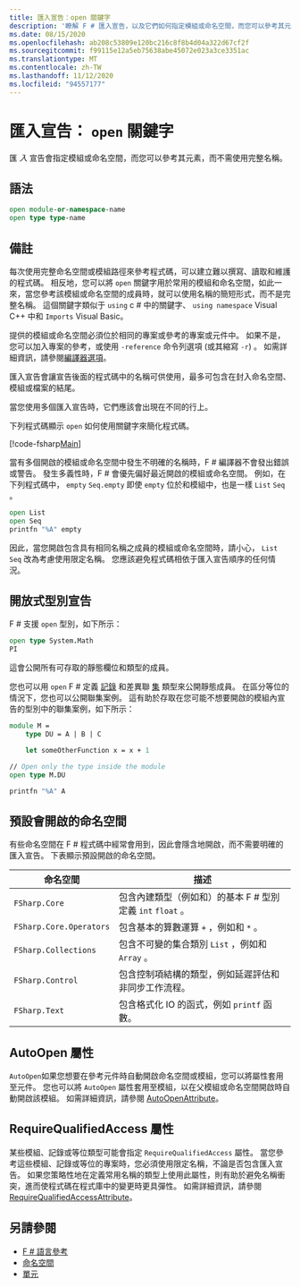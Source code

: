 ```yaml
---
title: 匯入宣告：open 關鍵字
description: '瞭解 F # 匯入宣告，以及它們如何指定模組或命名空間，而您可以參考其元素，而不需使用完整名稱。'
ms.date: 08/15/2020
ms.openlocfilehash: ab208c53809e120bc216c8f8b4d04a322d67cf2f
ms.sourcegitcommit: f99115e12a5eb75638abe45072e023a3ce3351ac
ms.translationtype: MT
ms.contentlocale: zh-TW
ms.lasthandoff: 11/12/2020
ms.locfileid: "94557177"
---
```

# <a name="import-declarations-the-open-keyword"></a>匯入宣告： `open` 關鍵字

匯 *入* 宣告會指定模組或命名空間，而您可以參考其元素，而不需使用完整名稱。

## <a name="syntax"></a>語法

```fsharp
open module-or-namespace-name
open type type-name
```

## <a name="remarks"></a>備註

每次使用完整命名空間或模組路徑來參考程式碼，可以建立難以撰寫、讀取和維護的程式碼。 相反地，您可以將 `open` 關鍵字用於常用的模組和命名空間，如此一來，當您參考該模組或命名空間的成員時，就可以使用名稱的簡短形式，而不是完整名稱。 這個關鍵字類似于 `using` c # 中的關鍵字、 `using namespace` Visual C++ 中和 `Imports` Visual Basic。

提供的模組或命名空間必須位於相同的專案或參考的專案或元件中。 如果不是，您可以加入專案的參考，或使用 `-reference` 命令列選項 (或其縮寫 `-r`) 。 如需詳細資訊，請參閱[編譯器選項](compiler-options.md)。

匯入宣告會讓宣告後面的程式碼中的名稱可供使用，最多可包含在封入命名空間、模組或檔案的結尾。

當您使用多個匯入宣告時，它們應該會出現在不同的行上。

下列程式碼顯示 `open` 如何使用關鍵字來簡化程式碼。

[!code-fsharp[Main](~/samples/snippets/fsharp/lang-ref-2/snippet6801.fs)]

當有多個開啟的模組或命名空間中發生不明確的名稱時，F # 編譯器不會發出錯誤或警告。 發生多義性時，F # 會優先偏好最近開啟的模組或命名空間。 例如，在下列程式碼中， `empty` `Seq.empty` 即使 `empty` 位於和模組中，也是一樣 `List` `Seq` 。

```fsharp
open List
open Seq
printfn "%A" empty
```

因此，當您開啟包含具有相同名稱之成員的模組或命名空間時，請小心， `List` `Seq` 改為考慮使用限定名稱。 您應該避免程式碼相依于匯入宣告順序的任何情況。

## <a name="open-type-declarations"></a>開放式型別宣告

F # 支援 `open` 型別，如下所示：

```fsharp
open type System.Math
PI
```

這會公開所有可存取的靜態欄位和類型的成員。

您也可以用 `open` F # 定義 [記錄](records.md) 和差異聯 [集](discriminated-unions.md) 類型來公開靜態成員。 在區分等位的情況下，您也可以公開聯集案例。 這有助於存取在您可能不想要開啟的模組內宣告的型別中的聯集案例，如下所示：

```fsharp
module M =
    type DU = A | B | C

    let someOtherFunction x = x + 1

// Open only the type inside the module
open type M.DU

printfn "%A" A
```

## <a name="namespaces-that-are-open-by-default"></a>預設會開啟的命名空間

有些命名空間在 F # 程式碼中經常會用到，因此會隱含地開啟，而不需要明確的匯入宣告。 下表顯示預設開啟的命名空間。

|命名空間|描述|
|---------|-----------|
|`FSharp.Core`|包含內建類型（例如和）的基本 F # 型別定義 `int` `float` 。|
|`FSharp.Core.Operators`|包含基本的算數運算 `+` ，例如和 `*` 。|
|`FSharp.Collections`|包含不可變的集合類別 `List` ，例如和 `Array` 。|
|`FSharp.Control`|包含控制項結構的類型，例如延遲評估和非同步工作流程。|
|`FSharp.Text`|包含格式化 IO 的函式，例如 `printf` 函數。|

## <a name="autoopen-attribute"></a>AutoOpen 屬性

`AutoOpen`如果您想要在參考元件時自動開啟命名空間或模組，您可以將屬性套用至元件。 您也可以將 `AutoOpen` 屬性套用至模組，以在父模組或命名空間開啟時自動開啟該模組。 如需詳細資訊，請參閱 [AutoOpenAttribute](https://fsharp.github.io/fsharp-core-docs/reference/fsharp-core-autoopenattribute.html)。

## <a name="requirequalifiedaccess-attribute"></a>RequireQualifiedAccess 屬性

某些模組、記錄或等位類型可能會指定 `RequireQualifiedAccess` 屬性。 當您參考這些模組、記錄或等位的專案時，您必須使用限定名稱，不論是否包含匯入宣告。 如果您策略性地在定義常用名稱的類型上使用此屬性，則有助於避免名稱衝突，進而使程式碼在程式庫中的變更時更具彈性。 如需詳細資訊，請參閱 [RequireQualifiedAccessAttribute](https://fsharp.github.io/fsharp-core-docs/reference/fsharp-core-requirequalifiedaccessattribute.html)。

## <a name="see-also"></a>另請參閱

- [F # 語言參考](index.md)
- [命名空間](namespaces.md)
- [單元](modules.md)
